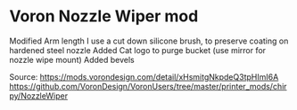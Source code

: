 # Voron Nozzle Wiper mod
Modified Arm length
I use a cut down silicone brush, to preserve coating on hardened steel nozzle
Added Cat logo to purge bucket (use mirror for nozzle wipe mount)
Added bevels

Source:
https://mods.vorondesign.com/detail/xHsmitgNkpdeQ3tpHImI6A
https://github.com/VoronDesign/VoronUsers/tree/master/printer_mods/chirpy/NozzleWiper
